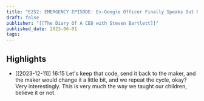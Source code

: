 ```yaml
---
title: "E252: EMERGENCY EPISODE: Ex-Google Officer Finally Speaks Out On The Dangers Of AI! - Mo Gawdat"
draft: false
publisher: "[[The Diary Of A CEO with Steven Bartlett]]"
published_date: 2023-06-01
tags:
---
```



## Highlights
* [[2023-12-11]] 16:15  Let's keep that code, send it back to the maker, and the maker would change it a little bit, and we repeat the cycle, okay? Very interestingly. This is very much the way we taught our children, believe it or not.

